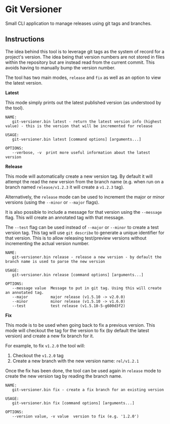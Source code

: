 # Git Versioner

Small CLI application to manage releases using git tags and branches.

## Instructions

The idea behind this tool is to leverage git tags as the system of record for a project's version. The idea being that version numbers are not stored in files within the repository but are instead read from the current commit. This avoids having to manually bump the version number.

The tool has two main modes, `release` and `fix` as well as an option to view the latest version.

**Latest**

This mode simply prints out the latest published version (as understood by the tool).

```
NAME:
   git-versioner.bin latest - return the latest version info (highest value) - this is the version that will be incremented for release

USAGE:
   git-versioner.bin latest [command options] [arguments...]

OPTIONS:
   --verbose, -v  print more useful information about the latest version
```

**Release**

This mode will automatically create a new version tag. By default it will attempt the read the new version from the branch name (e.g. when run on a branch named `release/v1.2.3` it will create a `v1.2.3` tag).

Alternatively, the `release` mode can be used to increment the major or minor versions (using the `--minor` or `--major` flags).

It is also possible to include a message for that version using the `--message` flag. This will create an annotated tag with that message.

The `--test` flag can be used instead of `--major` or `--minor` to create a test version tag. This tag will use `git describe` to generate a unique identifier for that version. This is to allow releasing test/preview versions without incrementing the actual version number.

```
NAME:
   git-versioner.bin release - release a new version - by default the branch name is used to parse the new version

USAGE:
   git-versioner.bin release [command options] [arguments...]

OPTIONS:
   --message value  Message to put in git tag. Using this will create an annotated tag.
   --major          major release (v1.5.10 -> v2.0.0)
   --minor          minor release (v1.5.10 -> v1.6.0)
   --test           test release (v1.5.10-5-g600d3f2)
```

**Fix**

This mode is to be used when going back to fix a previous version. This mode will checkout the tag for the version to fix (by default the latest version) and create a new fix branch for it.

For example, to fix `v1.2.0` the tool will:
1. Checkout the `v1.2.0` tag
2. Create a new branch with the new version name: `rel/v1.2.1`

Once the fix has been done, the tool can be used again in `release` mode to create the new version tag by reading the branch name.

```
NAME:
   git-versioner.bin fix - create a fix branch for an existing version

USAGE:
   git-versioner.bin fix [command options] [arguments...]

OPTIONS:
   --version value, -v value  version to fix (e.g. '1.2.0')
```

